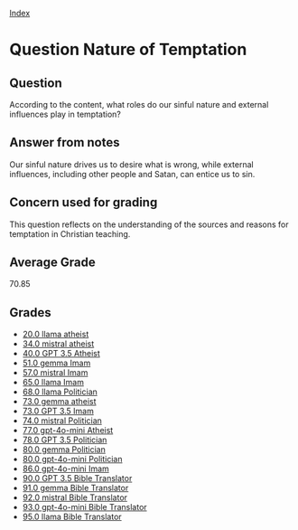 
[Index](../../index.md)
# Question Nature of Temptation
## Question
According to the content, what roles do our sinful nature and external influences play in temptation?

## Answer from notes
Our sinful nature drives us to desire what is wrong, while external influences, including other people and Satan, can entice us to sin.

## Concern used for grading
This question reflects on the understanding of the sources and reasons for temptation in Christian teaching.

## Average Grade
70.85

## Grades
 * [20.0 llama atheist](../answers/llama_atheist/Nature_of_Temptation.md)
 * [34.0 mistral atheist](../answers/mistral_atheist/Nature_of_Temptation.md)
 * [40.0 GPT 3.5 Atheist](../answers/GPT_3.5_Atheist/Nature_of_Temptation.md)
 * [51.0 gemma Imam](../answers/gemma_Imam/Nature_of_Temptation.md)
 * [57.0 mistral Imam](../answers/mistral_Imam/Nature_of_Temptation.md)
 * [65.0 llama Imam](../answers/llama_Imam/Nature_of_Temptation.md)
 * [68.0 llama Politician](../answers/llama_Politician/Nature_of_Temptation.md)
 * [73.0 gemma atheist](../answers/gemma_atheist/Nature_of_Temptation.md)
 * [73.0 GPT 3.5 Imam](../answers/GPT_3.5_Imam/Nature_of_Temptation.md)
 * [74.0 mistral Politician](../answers/mistral_Politician/Nature_of_Temptation.md)
 * [77.0 gpt-4o-mini Atheist](../answers/gpt-4o-mini_Atheist/Nature_of_Temptation.md)
 * [78.0 GPT 3.5 Politician](../answers/GPT_3.5_Politician/Nature_of_Temptation.md)
 * [80.0 gemma Politician](../answers/gemma_Politician/Nature_of_Temptation.md)
 * [80.0 gpt-4o-mini Politician](../answers/gpt-4o-mini_Politician/Nature_of_Temptation.md)
 * [86.0 gpt-4o-mini Imam](../answers/gpt-4o-mini_Imam/Nature_of_Temptation.md)
 * [90.0 GPT 3.5 Bible Translator](../answers/GPT_3.5_Bible_Translator/Nature_of_Temptation.md)
 * [91.0 gemma Bible Translator](../answers/gemma_Bible_Translator/Nature_of_Temptation.md)
 * [92.0 mistral Bible Translator](../answers/mistral_Bible_Translator/Nature_of_Temptation.md)
 * [93.0 gpt-4o-mini Bible Translator](../answers/gpt-4o-mini_Bible_Translator/Nature_of_Temptation.md)
 * [95.0 llama Bible Translator](../answers/llama_Bible_Translator/Nature_of_Temptation.md)
